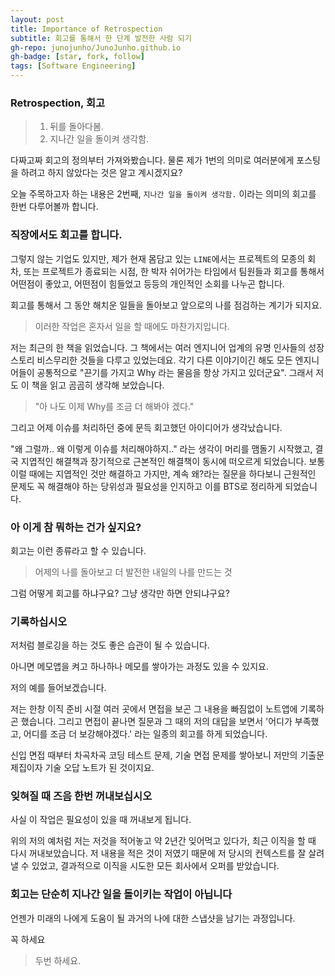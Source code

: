 ```yaml
---
layout: post
title: Importance of Retrospection
subtitle: 회고를 통해서 한 단계 발전한 사람 되기
gh-repo: junojunho/JunoJunho.github.io
gh-badge: [star, fork, follow]
tags: [Software Engineering]
---
```


### Retrospection, 회고
> 1. 뒤를 돌아다봄. 
> 2. 지나간 일을 돌이켜 생각함. 

다짜고짜 회고의 정의부터 가져와봤습니다. 물론 제가 1번의 의미로 여러분에게 포스팅을 하려고 하지 않았다는 것은 알고 계시겠지요?

오늘 주목하고자 하는 내용은 2번째, `지나간 일을 돌이켜 생각함.` 이라는 의미의 회고를 한번 다루어볼까 합니다.

### 직장에서도 회고를 합니다.

그렇지 않는 기업도 있지만, 제가 현재 몸담고 있는 `LINE`에서는 프로젝트의 모종의 회차, 또는 프로젝트가 종료되는 시점, 한 박자 쉬어가는 타임에서 팀원들과 회고를 통해서 어떤점이 좋았고, 어떤점이 힘들었고 등등의 개인적인 소회를 나누곤 합니다.

회고를 통해서 그 동안 해치운 일들을 돌아보고 앞으로의 나를 점검하는 계기가 되지요.

> 이러한 작업은 혼자서 일을 할 때에도 마찬가지입니다.

저는 최근의 한 책을 읽었습니다. 그 책에서는 여러 엔지니어 업계의 유명 인사들의 성장 스토리 비스무리한 것들을 다루고 있었는데요. 각기 다른 이야기이긴 해도 모든 엔지니어들이 공통적으로 "끈기를 가지고 Why 라는 물음을 항상 가지고 있더군요". 그래서 저도 이 책을 읽고 곰곰히 생각해 보았습니다.

> "아 나도 이제 Why를 조금 더 해봐야 겠다."

그리고 어제 이슈를 처리하던 중에 문득 회고했던 아이디어가 생각났습니다.

"왜 그럴까.. 왜 이렇게 이슈를 처리해야하지.." 라는 생각이 머리를 맴돌기 시작했고, 결국 지엽적인 해결책과 장기적으로 근본적인 해결책이 동시에 떠오르게 되었습니다. 보통 이럴 때에는 지엽적인 것만 해결하고 가지만, 계속 왜?라는 질문을 하다보니 근원적인 문제도 꼭 해결해야 하는 당위성과 필요성을 인지하고 이를 BTS로 정리하게 되었습니다.

### 아 이게 참 뭐하는 건가 싶지요?

회고는 이런 종류라고 할 수 있습니다.

> 어제의 나를 돌아보고 더 발전한 내일의 나를 만드는 것

그럼 어떻게 회고를 하냐구요? 그냥 생각만 하면 안되냐구요?

### 기록하십시오

저처럼 블로깅을 하는 것도 좋은 습관이 될 수 있습니다.

아니면 메모앱을 켜고 하나하나 메모를 쌓아가는 과정도 있을 수 있지요.

저의 예를 들어보겠습니다.

저는 한창 이직 준비 시절 여러 곳에서 면접을 보곤 그 내용을 빠짐없이 노트앱에 기록하곤 했습니다. 그리고 면접이 끝나면 질문과 그 때의 저의 대답을 보면서 '어디가 부족했고, 어디를 조금 더 보강해야겠다.' 라는 일종의 회고를 하게 되었습니다.

신입 면접 때부터 차곡차곡 코딩 테스트 문제, 기술 면접 문제를 쌓아보니 저만의 기출문제집이자 기술 오답 노트가 된 것이지요.

### 잊혀질 때 즈음 한번 꺼내보십시오

사실 이 작업은 필요성이 있을 때 꺼내보게 됩니다.

위의 저의 예처럼 저는 저것을 적어놓고 약 2년간 잊어먹고 있다가, 최근 이직을 할 때 다시 꺼내보았습니다. 저 내용을 적은 것이 저였기 때문에 저 당시의 컨텍스트를 잘 살려낼 수 있었고, 결과적으로 이직을 시도한 모든 회사에서 오퍼를 받았습니다.

### 회고는 단순히 지나간 일을 돌이키는 작업이 아닙니다

언젠가 미래의 나에게 도움이 될 과거의 나에 대한 스냅샷을 남기는 과정입니다.

꼭 하세요

> 두번 하세요.